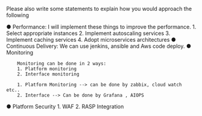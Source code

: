 Please also write some statements to explain how you would approach the following

●	Performance:
     I will implement these things to improve the performance.
       1. Select appropriate instances
       2. Implement autoscaling services
       3. Implement caching services
       4. Adopt microservices architectures
●	Continuous Delivery:
       We can use jenkins, ansible and Aws code deploy.
●	Monitoring

		Monitoring can be done in 2 ways:
		1. Platform monitoring
		2. Interface monitoring
		
		1. Platform Monitoring --> can be done by zabbix, cloud watch etc..
		2. Interface --> Can be done by Grafana , AIOPS 
●	Platform Security
       1. WAF
	   2. RASP Integration 
